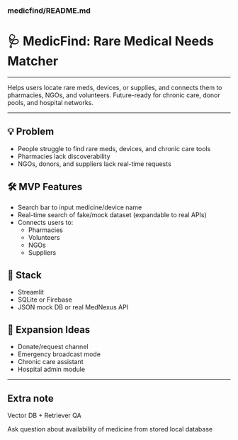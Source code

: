 ### medicfind/README.md
# 🩺 MedicFind: Rare Medical Needs Matcher

---

Helps users locate rare meds, devices, or supplies, and connects them to pharmacies, NGOs, and volunteers. Future-ready for chronic care, donor pools, and hospital networks.

---

## 💡 Problem
- People struggle to find rare meds, devices, and chronic care tools
- Pharmacies lack discoverability
- NGOs, donors, and suppliers lack real-time requests

## 🛠️ MVP Features
- Search bar to input medicine/device name
- Real-time search of fake/mock dataset (expandable to real APIs)
- Connects users to:
  - Pharmacies
  - Volunteers
  - NGOs
  - Suppliers

## 🧪 Stack
- Streamlit
- SQLite or Firebase
- JSON mock DB or real MedNexus API

## 🌱 Expansion Ideas
- Donate/request channel
- Emergency broadcast mode
- Chronic care assistant
- Hospital admin module

---
## Extra note

Vector DB + Retriever QA

Ask question about availability of medicine from stored local database
